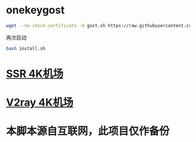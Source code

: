 # onekeygost
````bash
wget --no-check-certificate -O gost.sh https://raw.githubusercontent.com/siemenstutorials/onekeygost/master/gost.sh && chmod +x gost.sh && ./gost.sh
````
再次启动
````bash 
bash install.sh
````
# [SSR 4K机场](https://xjycloud.pw)
# [ V2ray 4K机场](https://tashacloud.com)

# 本脚本源自互联网，此项目仅作备份
